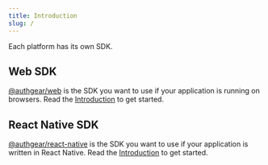 ```yaml
---
title: Introduction
slug: /
---
```


Each platform has its own SDK.

## Web SDK

[@authgear/web](https://www.npmjs.com/package/@authgear/web) is the SDK you want to use if your application is running on browsers.
Read the [Introduction](web/) to get started.

## React Native SDK

[@authgear/react-native](https://www.npmjs.com/package/@authgear/react-native) is the SDK you want to use if your application is written in React Native.
Read the [Introduction](react-native/) to get started.
